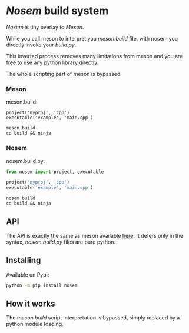 # *Nosem* build system

*Nosem* is tiny overlay to *Meson*.

While you call meson to interpret you *meson.build* file,
with nosem you directly invoke your *build.py*.

This inverted process removes many limitations from meson
and you are free to use any python library directly.

The whole scripting part of meson is bypassed

### Meson

meson.build:
```meson
project('myproj', 'cpp')
executable('example', 'main.cpp')
```

```
meson build
cd build && ninja
```

### Nosem

nosem.build.py:
```python
from nosem import project, executable

project('myproj', 'cpp')
executable('example', 'main.cpp')
```

```
nosem build
cd build && ninja
```

## API

The API is exactly the same as meson available [here](https://mesonbuild.com/Reference-manual.html).
It defers only in the syntax, *nosem.build.py* files are pure python.

## Installing

Available on Pypi:
```bash
python -m pip install nosem
```

## How it works

The *meson.build* script interpretation is bypassed, simply replaced by a python module loading.
